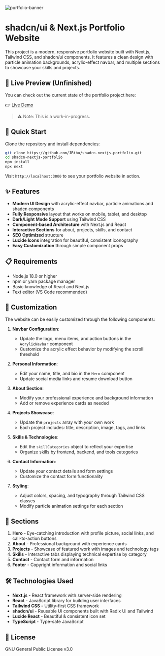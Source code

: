 ![portfolio-banner](https://github.com/user-attachments/assets/6cb88ef4-aed5-4798-a9f2-4db2b2ec59c4)

# shadcn/ui & Next.js Portfolio Website

This project is a modern, responsive portfolio website built with Next.js, Tailwind CSS, and shadcn/ui components. It features a clean design with particle animation backgrounds, acrylic-effect navbar, and multiple sections to showcase your skills and projects.

## 🔎 Live Preview (Unfinished)

You can check out the current state of the portfolio project here:

👉 [Live Demo](https://jbibu.xyz)

> ⚠️ Note: This is a work-in-progress.

## 🚀 Quick Start

Clone the repository and install dependencies:

```bash
git clone https://github.com/JBibu/shadcn-nextjs-portfolio.git
cd shadcn-nextjs-portfolio
npm install
npx next
```

Visit `http://localhost:3000` to see your portfolio website in action.

## ✨ Features

- **Modern UI Design** with acrylic-effect navbar, particle animations and shadcn components
- **Fully Responsive** layout that works on mobile, tablet, and desktop
- **Dark/Light Mode Support** using Tailwind CSS
- **Component-based Architecture** with Next.js and React
- **Interactive Sections** for about, projects, skills, and contact
- **SEO Optimized** structure
- **Lucide Icons** integration for beautiful, consistent iconography
- **Easy Customization** through simple component props

## 📋 Requirements

- Node.js 18.0 or higher
- npm or yarn package manager
- Basic knowledge of React and Next.js
- Text editor (VS Code recommended)

## 🔧 Customization

The website can be easily customized through the following components:

1. **Navbar Configuration**:
   - Update the logo, menu items, and action buttons in the `AcrylicNavbar` component
   - Customize the acrylic effect behavior by modifying the scroll threshold

2. **Personal Information**:
   - Edit your name, title, and bio in the `Hero` component
   - Update social media links and resume download button

3. **About Section**:
   - Modify your professional experience and background information
   - Add or remove experience cards as needed

4. **Projects Showcase**:
   - Update the `projects` array with your own work
   - Each project includes: title, description, image, tags, and links

5. **Skills & Technologies**:
   - Edit the `skillCategories` object to reflect your expertise
   - Organize skills by frontend, backend, and tools categories

6. **Contact Information**:
   - Update your contact details and form settings
   - Customize the contact form functionality

7. **Styling**:
   - Adjust colors, spacing, and typography through Tailwind CSS classes
   - Modify particle animation settings for each section

## 🎨 Sections

1. **Hero** - Eye-catching introduction with profile picture, social links, and call-to-action buttons
2. **About** - Professional background with experience cards
3. **Projects** - Showcase of featured work with images and technology tags
4. **Skills** - Interactive tabs displaying technical expertise by category
5. **Contact** - Contact form and information
6. **Footer** - Copyright information and social links

## 🛠️ Technologies Used

- **Next.js** - React framework with server-side rendering
- **React** - JavaScript library for building user interfaces
- **Tailwind CSS** - Utility-first CSS framework
- **shadcn/ui** - Reusable UI components built with Radix UI and Tailwind
- **Lucide React** - Beautiful & consistent icon set
- **TypeScript** - Type-safe JavaScript

## 📜 License

GNU General Public License v3.0
